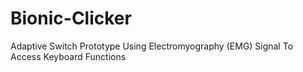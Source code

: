 # Bionic-Clicker
Adaptive Switch Prototype Using Electromyography (EMG) Signal To Access Keyboard Functions

